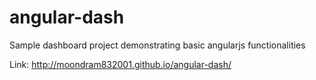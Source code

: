 angular-dash
============

Sample dashboard project demonstrating basic angularjs functionalities

Link: http://moondram832001.github.io/angular-dash/
